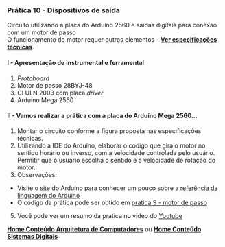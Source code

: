 ### Prática 10 - Dispositivos de saída
Circuito utilizando a placa do Arduíno 2560 e saídas digitais para conexão com um motor de passo  
O funcionamento do motor requer outros elementos - **[Ver especificações técnicas](https://github.com/claytonjasilva/claytonjasilva.github.io/blob/main/arduino/datasheet_drivermotor.md)**.  

#### I - Apresentação de instrumental e ferramental
1. *Protoboard*
2. Motor de passo 28BYJ-48
3. CI ULN 2003 com placa *driver*
4. Arduíno Mega 2560

#### II - Vamos realizar a prática com a placa do Arduíno Mega 2560...
1. Montar  o circuito conforme a figura proposta nas especificações técnicas.  
2. Utilizando a IDE do Arduíno, elaborar o código que gira o motor no sentido horário ou inverso, com a velocidade controlada pelo usuário.  
  Permitir que o usuário escolha o sentido e a velocidade de rotação do motor.
4. Observações:  
- Visite o site do Arduíno para conhecer um pouco sobre a [referência da linguagem do Arduíno](https://www.arduino.cc/reference/en/)  
- O código da prática pode ser obtido em [pratica 9 - motor de passo]()  
5. Você pode ver um resumo da pratica no vídeo do [Youtube]()

**[Home Conteúdo Arquitetura de Computadores](https://github.com/claytonjasilva/claytonjasilva.github.io/blob/main/arq_aulas.md)**  ou 
**[Home Conteúdo Sistemas Digitais](https://github.com/claytonjasilva/claytonjasilva.github.io/blob/main/sisdig_aulas.md)**   
